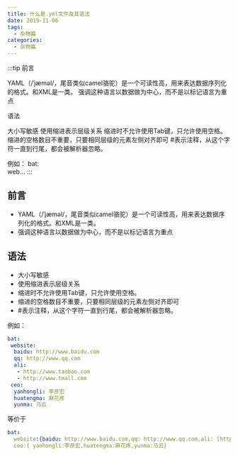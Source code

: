 ```yaml
---
title: 什么是.yml文件及其语法
date: 2019-11-06
tags:
  - 杂物篇
categories:
  - 杂物篇
---
```


:::tip
前言

YAML（/ˈjæməl/，尾音类似camel骆驼）是一个可读性高，用来表达数据序列化的格式。和XML是一类。
强调这种语言以数据做为中心，而不是以标记语言为重点

语法

大小写敏感
使用缩进表示层级关系
缩进时不允许使用Tab键，只允许使用空格。
缩进的空格数目不重要，只要相同层级的元素左侧对齐即可
#表示注释，从这个字符一直到行尾，都会被解析器忽略。

例如：
bat:  
 web...
:::

<!-- more -->

## 前言
- YAML（/ˈjæməl/，尾音类似camel骆驼）是一个可读性高，用来表达数据序列化的格式。和XML是一类。
- 强调这种语言以数据做为中心，而不是以标记语言为重点
## 语法
- 大小写敏感
- 使用缩进表示层级关系
- 缩进时不允许使用Tab键，只允许使用空格。
- 缩进的空格数目不重要，只要相同层级的元素左侧对齐即可
- #表示注释，从这个字符一直到行尾，都会被解析器忽略。

例如：
```yaml
bat:  
 website:  
  baidu: http://www.baidu.com  
  qq: http://www.qq.com  
  ali:  
   - http://www.taobao.com  
   - http://www.tmall.com  
 ceo:  
  yanhongli: 李彦宏  
  huatengma: 麻花疼  
  yunma: 马云  
```
等价于
```yaml
bat:  
  website:{baidu: http://www.baidu.com,qq: http://www.qq.com,ali: [http://www.taobao.com, http://www.tmall.com]}
  ceo:{ yanhongli:李彦宏,huatengma:麻花疼,yunma:马云}
```

